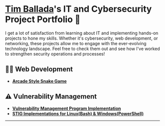 # <a href="https://linkedin.com/in/timballada">Tim Ballada</a>'s IT and Cybersecurity Project Portfolio 🔐

I get a lot of satisfaction from learning about IT and implementing hands-on projects to hone my skills. Whether it's cybersecurity, web development, or networking, these projects allow me to engage with the ever-evolving technology landscape. Feel free to check them out and see how I've worked to strengthen security operations and processes!

## 👨‍💻 Web Development
- **[Arcade Style Snake Game ](https://github.com/timballada/retro-snake-game)**


## ⚠️ Vulnerability Management

- **[Vulnerability Management Program Implementation](https://github.com/timballada/vulnerability-management-program)**
- **[STIG Implementations for Linux(Bash) & Windows(PowerShell)](https://github.com/timballada/timballada/tree/main/STIGS)**


<hr/>

<!--
<img width="35" alt="image" src="https://github.com/user-attachments/assets/2f41c7cd-5ea8-4475-b451-a37161b6c3fb"> 
<img width="35" alt="image" src="https://github.com/user-attachments/assets/77649969-9910-4994-8b96-74a116cfb2a8">
-->
